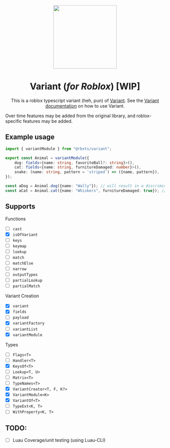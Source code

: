 <div align="center">
    <img src="https://i.imgur.com/N4HT9Gj.png" width="200"/>
    <h1>Variant (<i>for Roblox</i>) [WIP]</h1>
    <p>This is a roblox typescript variant (heh, pun) of <a href="https://github.com/paarthenon/variant">Variant</a>. See the <a href="https://paarthenon.github.io/variant/docs/intro">Variant documentation</a> on how to use Variant.</p>
</div>

Over time features may be added from the original library, and roblox-specific features may be added.


## Example usage
```ts
import { variantModule } from "@rbxts/variant";

export const Animal = variantModule({
    dog: fields<{name: string, favoriteBall?: string}>(),
    cat: fields<{name: string, furnitureDamaged: number}>(),
    snake: (name: string, pattern = 'striped') => ({name, pattern}),
});

const aDog = Animal.dog({name: "Wally"}); // will result in a discriminate value of { type: "dog", name: "Wally" }
const aCat = Animal.cat({name: "Whiskers", furnitureDamaged: true}); // will result in a discriminate value of { type: "cat", name: "Whiskers", furnitureDamaged: true }
```

## Supports
Functions
- [ ] `cast`
- [x] `isOfVariant`
- [ ] `keys`
- [ ] `keymap`
- [ ] `lookup`
- [ ] `match`
- [ ] `matchElse`
- [ ] `narrow`
- [ ] `outputTypes`
- [ ] `partialLookup`
- [ ] `partialMatch`

Variant Creation
- [x] `variant`
- [x] `fields`
- [ ] `payload`
- [x] `variantFactory`
- [ ] `variantList`
- [x] `variantModule`

Types
- [ ] `Flags<T>`
- [ ] `Handler<T>`
- [x] `KeysOf<T>`
- [ ] `Lookup<T, U>`
- [ ] `Matrix<T>`
- [ ] `TypeNames<T>`
- [x] `VariantCreator<T, F, K?>`
- [x] `VariantModule<K>`
- [x] `VariantOf<T>`
- [ ] `TypeExt<K, T>`
- [ ] `WithProperty<K, T>`

## TODO:
- [ ] Luau Coverage/unit testing (using Luau-CLI)

